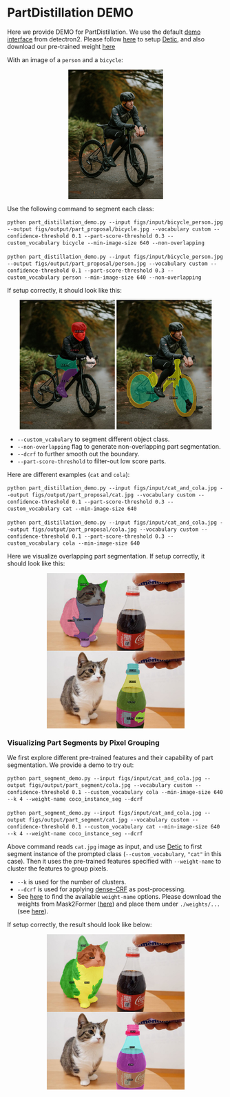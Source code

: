 # PartDistillation DEMO 

Here we provide DEMO for PartDistillation. We use the default [demo interface](https://github.com/facebookresearch/detectron2/blob/main/GETTING_STARTED.md) from detectron2. Please follow [here](WEIGHTS.md) to setup [Detic](https://github.com/facebookresearch/Detic/tree/main), and also download our pre-trained weight [here]()

With an image of a `person` and a `bicycle`: 

<p align="center"> <img src='../figs/input/bicycle_person.jpg' align="center" height="300px"> </p>

Use the following command to segment each class:
```
python part_distillation_demo.py --input figs/input/bicycle_person.jpg --output figs/output/part_proposal/bicycle.jpg --vocabulary custom --confidence-threshold 0.1 --part-score-threshold 0.3 --custom_vocabulary bicycle --min-image-size 640 --non-overlapping

python part_distillation_demo.py --input figs/input/bicycle_person.jpg --output figs/output/part_proposal/person.jpg --vocabulary custom --confidence-threshold 0.1 --part-score-threshold 0.3 --custom_vocabulary person --min-image-size 640 --non-overlapping
```

If setup correctly, it should look like this:
<p align="center"> 
    <img src='../figs/output/part_proposal/person.jpg' align="center" height="300px">
     <img src='../figs/output/part_proposal/bicycle.jpg' align="center" height="300px"> 
</p>

- `--custom_vcabulary` to segment different object class.
- `--non-overlapping` flag to generate non-overlapping part segmentation. 
- `--dcrf` to further smooth out the boundary. 
- `--part-score-threshold` to filter-out low score parts.

Here are different examples (`cat` and `cola`):
```
python part_distillation_demo.py --input figs/input/cat_and_cola.jpg --output figs/output/part_proposal/cat.jpg --vocabulary custom --confidence-threshold 0.1 --part-score-threshold 0.3 --custom_vocabulary cat --min-image-size 640 

python part_distillation_demo.py --input figs/input/cat_and_cola.jpg --output figs/output/part_proposal/cola.jpg --vocabulary custom --confidence-threshold 0.1 --part-score-threshold 0.3 --custom_vocabulary cola --min-image-size 640 
```
Here we visualize overlapping part segmentation. If setup correctly, it should look like this:

<p align="center"> 
    <img src='../figs/output/part_proposal/cat.jpg' align="center" height="180px">
     <img src='../figs/output/part_proposal/cola.jpg' align="center" height="180px"> 
</p>


### Visualizing Part Segments by Pixel Grouping
We first explore different pre-trained features and their capability of part segmentation. We provide a demo to try out:

```
python part_segment_demo.py --input figs/input/cat_and_cola.jpg --output figs/output/part_segment/cola.jpg --vocabulary custom --confidence-threshold 0.1 --custom_vocabulary cola --min-image-size 640 --k 4 --weight-name coco_instance_seg --dcrf

python part_segment_demo.py --input figs/input/cat_and_cola.jpg --output figs/output/part_segment/cat.jpg --vocabulary custom --confidence-threshold 0.1 --custom_vocabulary cat --min-image-size 640 --k 4 --weight-name coco_instance_seg --dcrf 
```
Above command reads `cat.jpg` image as input, and use [Detic](https://github.com/facebookresearch/Detic/tree/main) to first segment instance of the prompted class (`--custom_vocabulary`, `"cat"` in this case). Then it uses the pre-trained features specified with `--weight-name` to cluster the features to group pixels. 
- `--k` is used for the number of clusters.
- `--dcrf` is used for applying [dense-CRF](https://github.com/lucasb-eyer/pydensecrf) as post-processing. 
- See [here](https://github.com/facebookresearch/PartDistillation/part_segment_demo.py#L34) to find the available `weight-name` options. Please download the weights from Mask2Former ([here](https://github.com/facebookresearch/Mask2Former/blob/main/MODEL_ZOO.md)) and place them under `./weights/...` (see [here](./WEIGHTS.md)). 

If setup correctly, the result should look like below:

<p align="center"> 
    <img src='../figs/output/part_segment/cat.jpg' align="center" height="180px"> 
    <img src='../figs/output/part_segment/cola.jpg' align="center" height="180px">
 </p>
